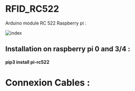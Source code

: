 # RFID_RC522
Arduino module RC 522 Raspberry pi :

![index](https://user-images.githubusercontent.com/59021489/162631401-7d6c0a73-4011-458c-b518-405430659c76.jpg)
## Installation on raspberry pi 0 and  3/4 :
#### pip3 install pi-rc522

# Connexion Cables :

